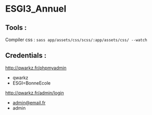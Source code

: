# ESGI3_Annuel

## Tools : 
Compiler css : `sass app/assets/css/scss/:app/assets/css/ --watch`

## Credentials :
http://qwarkz.fr/phpmyadmin  
- qwarkz
- ESGI=BonneEcole  
  
http://qwarkz.fr/admin/login
- admin@email.fr
- admin
